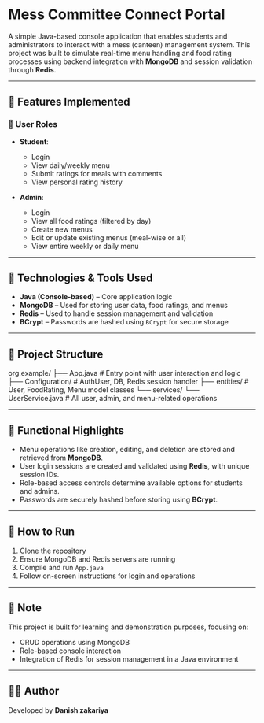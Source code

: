 # Mess Committee Connect Portal

A simple Java-based console application that enables students and administrators to interact with a mess (canteen) management system. 
This project was built to simulate real-time menu handling and food rating processes using backend integration with **MongoDB** and session validation through **Redis**.

---

## 🔧 Features Implemented

### 👤 User Roles
- **Student**:  
  - Login
  - View daily/weekly menu
  - Submit ratings for meals with comments
  - View personal rating history

- **Admin**:  
  - Login
  - View all food ratings (filtered by day)
  - Create new menus
  - Edit or update existing menus (meal-wise or all)
  - View entire weekly or daily menu

---

## 🧰 Technologies & Tools Used

- **Java (Console-based)** – Core application logic
- **MongoDB** – Used for storing user data, food ratings, and menus
- **Redis** – Used to handle session management and validation
- **BCrypt** – Passwords are hashed using `BCrypt` for secure storage

---

## 📁 Project Structure



org.example/
├── App.java # Entry point with user interaction and logic
├── Configuration/ # AuthUser, DB, Redis session handler
├── entities/ # User, FoodRating, Menu model classes
└── services/
└── UserService.java # All user, admin, and menu-related operations




---

## 🧪 Functional Highlights

- Menu operations like creation, editing, and deletion are stored and retrieved from **MongoDB**.
- User login sessions are created and validated using **Redis**, with unique session IDs.
- Role-based access controls determine available options for students and admins.
- Passwords are securely hashed before storing using **BCrypt**.

---

## 🚀 How to Run

1. Clone the repository  
2. Ensure MongoDB and Redis servers are running  
3. Compile and run `App.java`  
4. Follow on-screen instructions for login and operations  

---

## 📌 Note

This project is built for learning and demonstration purposes, focusing on:
- CRUD operations using MongoDB
- Role-based console interaction
- Integration of Redis for session management in a Java environment

---

## 🧑‍💻 Author

Developed by **Danish zakariya**
